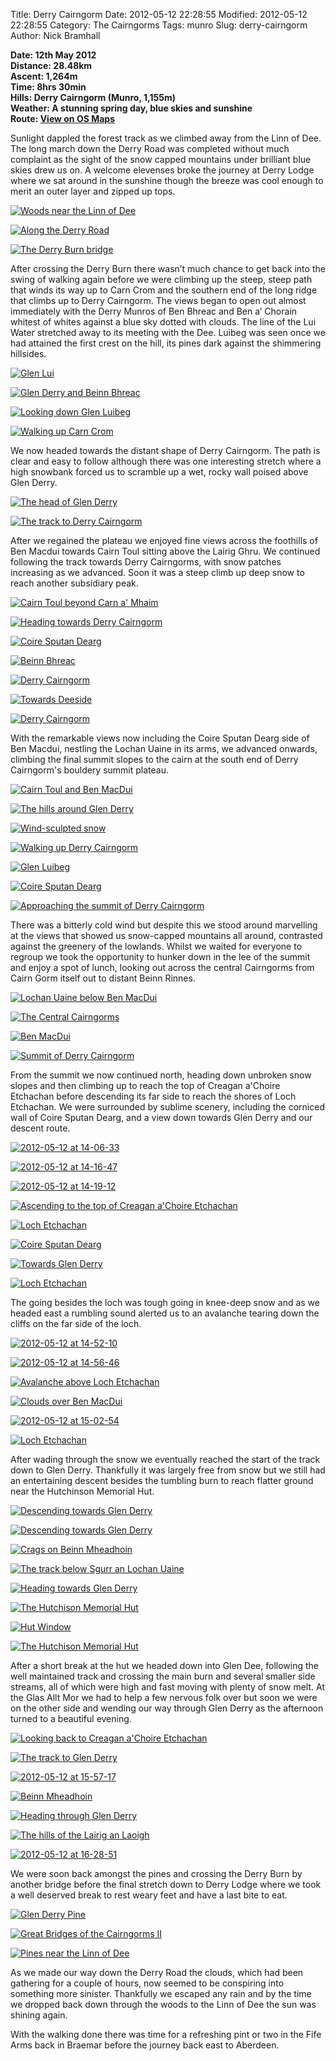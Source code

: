 Title: Derry Cairngorm
Date: 2012-05-12 22:28:55
Modified: 2012-05-12 22:28:55
Category: The Cairngorms
Tags: munro
Slug: derry-cairngorm
Author: Nick Bramhall

**Date: 12th May 2012  
Distance: 28.48km  
Ascent: 1,264m  
Time: 8hrs 30min  
Hills: Derry Cairngorm (Munro, 1,155m)  
Weather: A stunning spring day, blue skies and sunshine  
Route: [View on OS Maps](https://www.invertedworld.co.uk/hillwalking/hillwalk/382)**

Sunlight dappled the forest track as we climbed away from the Linn of Dee. The long march down the Derry Road was completed without much complaint as the sight of the snow capped mountains under brilliant blue skies drew us on. A welcome elevenses broke the journey at Derry Lodge where we sat around in the sunshine though the breeze was cool enough to merit an outer layer and zipped up tops.

[![Woods near the Linn of Dee](http://farm9.staticflickr.com/8153/7519833554_213721c982_c.jpg)](http://flic.kr/p/csv7wE "Woods near the Linn of Dee by Nick Bramhall, on Flickr")

<!--more-->

[![Along the Derry Road](http://farm9.staticflickr.com/8164/7519836734_62d6397f76_c.jpg)](http://flic.kr/p/csv8tu "Along the Derry Road by Nick Bramhall, on Flickr")

[![The Derry Burn bridge](http://farm9.staticflickr.com/8005/7519841208_83cd6a1ae6_c.jpg)](http://flic.kr/p/csv9NC "The Derry Burn bridge by Nick Bramhall, on Flickr")

After crossing the Derry Burn there wasn’t much chance to get back into the swing of walking again before we were climbing up the steep, steep path that winds its way up to Carn Crom and the southern end of the long ridge that climbs up to Derry Cairngorm. The views began to open out almost immediately with the Derry Munros of Ben Bhreac and Ben a’ Chorain whitest of whites against a blue sky dotted with clouds. The line of the Lui Water stretched away to its meeting with the Dee. Luibeg was seen once we had attained the first crest on the hill, its pines dark against the shimmering hillsides.

[![Glen Lui](http://farm9.staticflickr.com/8153/7519842470_c133fd9ab7_c.jpg)](http://flic.kr/p/csvabo "Glen Lui by Nick Bramhall, on Flickr")

[![Glen Derry and Beinn Bhreac](http://farm9.staticflickr.com/8156/7519844000_05992c5e23_c.jpg)](http://flic.kr/p/csvaCL "Glen Derry and Beinn Bhreac by Nick Bramhall, on Flickr")

[![Looking down Glen Luibeg](http://farm9.staticflickr.com/8015/7519848900_1820bd460f_c.jpg)](http://flic.kr/p/csvc6f "Looking down Glen Luibeg by Nick Bramhall, on Flickr")

[![Walking up Carn Crom](http://farm8.staticflickr.com/7262/7519851658_3dc100d623_c.jpg)](http://flic.kr/p/csvcUN "Walking up Carn Crom by Nick Bramhall, on Flickr")

We now headed towards the distant shape of Derry Cairngorm. The path is clear and easy to follow although there was one interesting stretch where a high snowbank forced us to scramble up a wet, rocky wall poised above Glen Derry. 

[![The head of Glen Derry](http://farm8.staticflickr.com/7258/7519856274_142353730a_c.jpg)](http://flic.kr/p/csveho "The head of Glen Derry by Nick Bramhall, on Flickr")

[![The track to Derry Cairngorm](http://farm8.staticflickr.com/7139/7519868284_a22084706a_c.jpg)](http://flic.kr/p/csvhRs "The track to Derry Cairngorm by Nick Bramhall, on Flickr")

After we regained the plateau we enjoyed fine views across the foothills of Ben Macdui towards Cairn Toul sitting above the Lairig Ghru. We continued following the track towards Derry Cairngorms, with snow patches increasing as we advanced. Soon it was a steep climb up deep snow to reach another subsidiary peak.

[![Cairn Toul beyond Carn a' Mhaim](http://farm9.staticflickr.com/8166/7519872850_cc1aa62332_c.jpg)](http://flic.kr/p/csvjdb "Cairn Toul beyond Carn a' Mhaim by Nick Bramhall, on Flickr")

[![Heading towards Derry Cairngorm](http://farm9.staticflickr.com/8141/7519884808_904dbf7afc_c.jpg)](http://flic.kr/p/csvnLm "Heading towards Derry Cairngorm by Nick Bramhall, on Flickr")

[![Coire Sputan Dearg](http://farm8.staticflickr.com/7268/7519889138_6285f31d23_c.jpg)](http://flic.kr/p/csvp41 "Coire Sputan Dearg by Nick Bramhall, on Flickr")

[![Beinn Bhreac](http://farm9.staticflickr.com/8002/7519892134_287e900d72_c.jpg)](http://flic.kr/p/csvpWE "Beinn Bhreac by Nick Bramhall, on Flickr")

[![Derry Cairngorm](http://farm9.staticflickr.com/8288/7519897138_e23c4e18f3_c.jpg)](http://flic.kr/p/csvrqW "Derry Cairngorm by Nick Bramhall, on Flickr")

[![Towards Deeside](http://farm9.staticflickr.com/8018/7519903892_0427115b38_c.jpg)](http://flic.kr/p/csvtro "Towards Deeside by Nick Bramhall, on Flickr")

[![Derry Cairngorm](http://farm8.staticflickr.com/7135/7519908868_28b0ab2e27_c.jpg)](http://flic.kr/p/csvuVb "Derry Cairngorm by Nick Bramhall, on Flickr")

With the remarkable views now including the Coire Sputan Dearg side of Ben Macdui, nestling the Lochan Uaine in its arms, we advanced onwards, climbing the final summit slopes to the cairn at the south end of Derry Cairngorm's bouldery summit plateau.

[![Cairn Toul and Ben MacDui](http://farm9.staticflickr.com/8146/7519914118_517ac5c857_c.jpg)](http://flic.kr/p/csvwtG "Cairn Toul and Ben MacDui by Nick Bramhall, on Flickr")

[![The hills around Glen Derry](http://farm9.staticflickr.com/8016/7519915306_a09693db77_c.jpg)](http://flic.kr/p/csvwQb "The hills around Glen Derry by Nick Bramhall, on Flickr")

[![Wind-sculpted snow](http://farm9.staticflickr.com/8009/7519924076_a7b670fd2d_c.jpg)](http://flic.kr/p/csvzro "Wind-sculpted snow by Nick Bramhall, on Flickr")

[![Walking up Derry Cairngorm](http://farm8.staticflickr.com/7114/7519925316_d882b74018_c.jpg)](http://flic.kr/p/csvzNL "Walking up Derry Cairngorm by Nick Bramhall, on Flickr")

[![Glen Luibeg](http://farm9.staticflickr.com/8028/7519929926_a3aa242147_c.jpg)](http://flic.kr/p/csvBbf "Glen Luibeg by Nick Bramhall, on Flickr")

[![Coire Sputan Dearg](http://farm9.staticflickr.com/8019/7519934168_a17b0c1e65_c.jpg)](http://flic.kr/p/csvCro "Coire Sputan Dearg by Nick Bramhall, on Flickr")

[![Approaching the summit of Derry Cairngorm](http://farm9.staticflickr.com/8018/7519938396_1a31715c3d_c.jpg)](http://flic.kr/p/csvDGh "Approaching the summit of Derry Cairngorm by Nick Bramhall, on Flickr")

There was a bitterly cold wind but despite this we stood around marvelling at the views that showed us snow-capped mountains all around, contrasted against the greenery of the lowlands. Whilst we waited for everyone to regroup we took the opportunity to hunker down in the lee of the summit and enjoy a spot of lunch, looking out across the central Cairngorms from Cairn Gorm itself out to distant Beinn Rinnes.

[![Lochan Uaine below Ben MacDui](http://farm9.staticflickr.com/8015/7519944284_52feace318_c.jpg)](http://flic.kr/p/csvFrN "Lochan Uaine below Ben MacDui by Nick Bramhall, on Flickr")

[![The Central Cairngorms](http://farm9.staticflickr.com/8282/7519950594_0aeea8867d_c.jpg)](http://flic.kr/p/csvHjA "The Central Cairngorms by Nick Bramhall, on Flickr")

[![Ben MacDui](http://farm9.staticflickr.com/8285/7519952330_ab41be9e96_c.jpg)](http://flic.kr/p/csvHQw "Ben MacDui by Nick Bramhall, on Flickr")

[![Summit of Derry Cairngorm](http://farm8.staticflickr.com/7121/7519955472_42a224fa1d_c.jpg)](http://flic.kr/p/csvJLG "Summit of Derry Cairngorm by Nick Bramhall, on Flickr")

From the summit we now continued north, heading down unbroken snow slopes and then climbing up to reach the top of Creagan a'Choire Etchachan before descending its far side to reach the shores of Loch Etchachan. We were surrounded by sublime scenery, including the corniced wall of Coire Sputan Dearg, and a view down towards Glen Derry and our descent route.

[![2012-05-12 at 14-06-33](http://farm9.staticflickr.com/8429/7521249400_d2db560031_c.jpg)](http://flic.kr/p/csCnpN "2012-05-12 at 14-06-33 by Nick Bramhall, on Flickr")

[![2012-05-12 at 14-16-47](http://farm8.staticflickr.com/7138/7521251828_e1249c48f9_c.jpg)](http://flic.kr/p/csCo8E "2012-05-12 at 14-16-47 by Nick Bramhall, on Flickr")

[![2012-05-12 at 14-19-12](http://farm8.staticflickr.com/7264/7521254382_8e1b6ef884_c.jpg)](http://flic.kr/p/csCoTG "2012-05-12 at 14-19-12 by Nick Bramhall, on Flickr")

[![Ascending to the top of Creagan a'Choire Etchachan](http://farm9.staticflickr.com/8149/7521260326_1e74a89202_c.jpg)](http://flic.kr/p/csCqEb "Ascending to the top of Creagan a'Choire Etchachan by Nick Bramhall, on Flickr")

[![Loch Etchachan](http://farm8.staticflickr.com/7111/7521263106_db49b1e470_c.jpg)](http://flic.kr/p/csCru7 "Loch Etchachan by Nick Bramhall, on Flickr")

[![Coire Sputan Dearg](http://farm9.staticflickr.com/8293/7521266120_540d33314b_c.jpg)](http://flic.kr/p/csCso5 "Coire Sputan Dearg by Nick Bramhall, on Flickr")

[![Towards Glen Derry](http://farm8.staticflickr.com/7257/7521272074_c5f20cd4c2_c.jpg)](http://flic.kr/p/csCu9J "Towards Glen Derry by Nick Bramhall, on Flickr")

[![Loch Etchachan](http://farm8.staticflickr.com/7263/7521279584_7352a3ba4e_c.jpg)](http://flic.kr/p/csCwod "Loch Etchachan by Nick Bramhall, on Flickr")

The going besides the loch was tough going in knee-deep snow and as we headed east a rumbling sound alerted us to an avalanche tearing down the cliffs on the far side of the loch.

[![2012-05-12 at 14-52-10](http://farm9.staticflickr.com/8019/7521296332_f01f57e7fc_c.jpg)](http://flic.kr/p/csCBmY "2012-05-12 at 14-52-10 by Nick Bramhall, on Flickr")

[![2012-05-12 at 14-56-46](http://farm9.staticflickr.com/8427/7521303276_0013b1cd31_c.jpg)](http://flic.kr/p/csCDqG "2012-05-12 at 14-56-46 by Nick Bramhall, on Flickr")

[![Avalanche above Loch Etchachan](http://farm9.staticflickr.com/8005/7521311024_c54f241910_c.jpg)](http://flic.kr/p/csCFJh "Avalanche above Loch Etchachan by Nick Bramhall, on Flickr")

[![Clouds over Ben MacDui](http://farm8.staticflickr.com/7128/7521314444_3585bed98f_c.jpg)](http://flic.kr/p/csCGKf "Clouds over Ben MacDui by Nick Bramhall, on Flickr")

[![2012-05-12 at 15-02-54](http://farm8.staticflickr.com/7274/7521319976_1e8b78ab6d_c.jpg)](http://flic.kr/p/csCJoC "2012-05-12 at 15-02-54 by Nick Bramhall, on Flickr")

[![Loch Etchachan](http://farm8.staticflickr.com/7275/7521327142_94f78536fd_c.jpg)](http://flic.kr/p/csCLwb "Loch Etchachan by Nick Bramhall, on Flickr")

After wading through the snow we eventually reached the start of the track down to Glen Derry. Thankfully it was largely free from snow but we still had an entertaining descent besides the tumbling burn to reach flatter ground near the Hutchinson Memorial Hut.

[![Descending towards Glen Derry](http://farm9.staticflickr.com/8290/7521338128_707908af6a_c.jpg)](http://flic.kr/p/csCPMA "Descending towards Glen Derry by Nick Bramhall, on Flickr")

[![Descending towards Glen Derry](http://farm8.staticflickr.com/7132/7521347758_2cb00ec74e_c.jpg)](http://flic.kr/p/csCSDC "Descending towards Glen Derry by Nick Bramhall, on Flickr")

[![Crags on Beinn Mheadhoin](http://farm9.staticflickr.com/8421/7521364830_e992d60cbd_c.jpg)](http://flic.kr/p/csCXHY "Crags on Beinn Mheadhoin by Nick Bramhall, on Flickr")

[![The track below Sgurr an Lochan Uaine](http://farm9.staticflickr.com/8150/7521368832_042285fa9e_c.jpg)](http://flic.kr/p/csCYUY "The track below Sgurr an Lochan Uaine by Nick Bramhall, on Flickr")

[![Heading towards Glen Derry](http://farm8.staticflickr.com/7256/7521389496_86792e3d12_c.jpg)](http://flic.kr/p/csD64f "Heading towards Glen Derry by Nick Bramhall, on Flickr")

[![The Hutchison Memorial Hut](http://farm8.staticflickr.com/7130/7521403740_c693feaa0e_c.jpg)](http://flic.kr/p/csDahQ "The Hutchison Memorial Hut by Nick Bramhall, on Flickr")

[![Hut Window](http://farm8.staticflickr.com/7251/7521405626_c7e8a79131_c.jpg)](http://flic.kr/p/csDaRm "Hut Window by Nick Bramhall, on Flickr")

[![The Hutchison Memorial Hut](http://farm9.staticflickr.com/8005/7521437470_f6e3d214b6_c.jpg)](http://flic.kr/p/csDkjo "The Hutchison Memorial Hut by Nick Bramhall, on Flickr")

After a short break at the hut we headed down into Glen Dee, following the well maintained track and crossing the main burn and several smaller side streams, all of which were high and fast moving with plenty of snow melt. At the Glas Allt Mor we had to help a few nervous folk over but soon we were on the other side and wending our way through Glen Derry as the afternoon turned to a beautiful evening.

[![Looking back to Creagan a'Choire Etchachan](http://farm8.staticflickr.com/7114/7521449162_8100e1e066_c.jpg)](http://flic.kr/p/csDoMY "Looking back to Creagan a'Choire Etchachan by Nick Bramhall, on Flickr")

[![The track to Glen Derry](http://farm8.staticflickr.com/7253/7521458360_2facd07b98_c.jpg)](http://flic.kr/p/csDrwy "The track to Glen Derry by Nick Bramhall, on Flickr")

[![2012-05-12 at 15-57-17](http://farm9.staticflickr.com/8016/7521469348_f57886c5d6_c.jpg)](http://flic.kr/p/csDuN1 "2012-05-12 at 15-57-17 by Nick Bramhall, on Flickr")

[![Beinn Mheadhoin](http://farm8.staticflickr.com/7257/7521484336_d97790070c_c.jpg)](http://flic.kr/p/csDzfq "Beinn Mheadhoin by Nick Bramhall, on Flickr")

[![Heading through Glen Derry](http://farm9.staticflickr.com/8017/7521493362_2c17f82210_c.jpg)](http://flic.kr/p/csDBW3 "Heading through Glen Derry by Nick Bramhall, on Flickr")

[![The hills of the Lairig an Laoigh](http://farm9.staticflickr.com/8425/7521495880_66299dfe27_c.jpg)](http://flic.kr/p/csDCFs "The hills of the Lairig an Laoigh by Nick Bramhall, on Flickr")

[![2012-05-12 at 16-28-51](http://farm9.staticflickr.com/8028/7521500350_d575585fb3_c.jpg)](http://flic.kr/p/csDE1w "2012-05-12 at 16-28-51 by Nick Bramhall, on Flickr")

We were soon back amongst the pines and crossing the Derry Burn by another bridge before the final stretch down to Derry Lodge where we took a well deserved break to rest weary feet and have a last bite to eat.

[![Glen Derry Pine](http://farm9.staticflickr.com/8006/7521507272_f2d6e96ba7_c.jpg)](http://flic.kr/p/csDG4S "Glen Derry Pine by Nick Bramhall, on Flickr")

[![Great Bridges of the Cairngorms II](http://farm8.staticflickr.com/7275/7521534778_d6c1bd3e46_c.jpg)](http://flic.kr/p/csDQf7 "Great Bridges of the Cairngorms II by Nick Bramhall, on Flickr")

[![Pines near the Linn of Dee](http://farm9.staticflickr.com/8430/7521538860_21e58f5d03_c.jpg)](http://flic.kr/p/csDRsu "Pines near the Linn of Dee by Nick Bramhall, on Flickr")

As we made our way down the Derry Road the clouds, which had been gathering for a couple of hours, now seemed to be conspiring into something more sinister. Thankfully we escaped any rain and by the time we dropped back down through the woods to the Linn of Dee the sun was shining again.

With the walking done there was time for a refreshing pint or two in the Fife Arms back in Braemar before the journey back east to Aberdeen.






